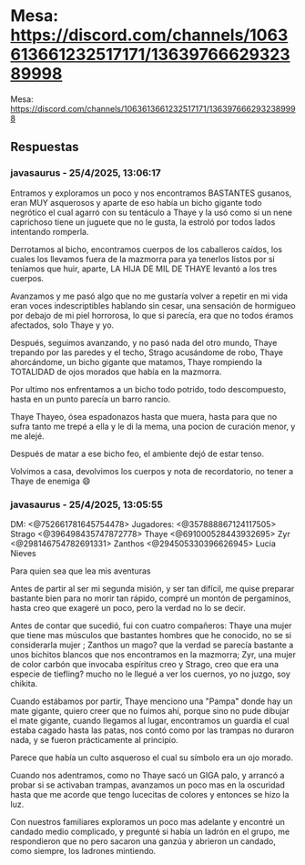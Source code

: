 # Mesa: https://discord.com/channels/1063613661232517171/1363976662932389998

Mesa: https://discord.com/channels/1063613661232517171/1363976662932389998

## Respuestas

### javasaurus - 25/4/2025, 13:06:17

Entramos y exploramos un poco y nos encontramos BASTANTES gusanos, eran MUY asquerosos y aparte de eso había un bicho gigante todo negrótico el cual agarró con su tentáculo a Thaye y la usó como si un nene caprichoso tiene un juguete que no le gusta, la estroló por todos lados intentando romperla.

Derrotamos al bicho, encontramos cuerpos de los caballeros caídos, los cuales los llevamos fuera de la mazmorra para ya tenerlos listos por si teníamos que huir, aparte, LA HIJA DE MIL DE THAYE levantó a los tres cuerpos.

Avanzamos y me pasó algo que no me gustaría volver a repetir en mi vida eran voces indescriptibles hablando sin cesar, una sensación de hormigueo por debajo de mi piel horrorosa, lo que si parecía, era que no todos éramos afectados, solo Thaye y yo.

Después, seguimos avanzando, y no pasó nada del otro mundo, Thaye trepando por las paredes y el techo, Strago acusándome de robo, Thaye ahorcándome, un bicho gigante que matamos, Thaye rompiendo la TOTALIDAD de ojos morados que había en la mazmorra.

Por ultimo nos enfrentamos a un bicho todo potrido, todo descompuesto, hasta en un punto parecía un barro rancio.

Thaye Thayeo, ósea espadonazos hasta que muera, hasta para que no sufra tanto me trepé a ella y le di la mema, una pocion de curación menor, y me alejé.

Después de matar a ese bicho feo, el ambiente dejó de estar tenso. 

Volvimos a casa, devolvimos los cuerpos y nota de recordatorio, no tener a Thaye de enemiga 😄

### javasaurus - 25/4/2025, 13:05:55

DM: <@752661781645754478> 
Jugadores: <@357888867124117505> Strago <@396498435747872778> Thaye <@691000528443932695> Zyr <@298146754782691331> Zanthos <@294505330396626945> Lucia Nieves

Para quien sea que lea mis aventuras

Antes de partir al ser mi segunda misión, y ser tan difícil, me quise preparar bastante bien para no morir tan rápido, compré un montón de pergaminos, hasta creo que exageré un poco, pero la verdad no lo se decir.

Antes de contar que sucedió, fui con cuatro compañeros: Thaye una mujer que tiene mas músculos que bastantes hombres que he conocido, no se si considerarla mujer ; Zanthos un mago? que la verdad se parecía bastante a unos bichitos blancos que nos encontramos en la mazmorra; Zyr, una mujer de color carbón que invocaba espíritus creo y Strago, creo que era una especie de tiefling? mucho no le llegué a ver los cuernos, yo no juzgo, soy chikita.

Cuando estábamos por partir, Thaye menciono una "Pampa" donde hay un mate gigante, quiero creer que no fuimos ahí, porque sino no pude dibujar el mate gigante, cuando llegamos al lugar, encontramos un guardia el cual estaba cagado hasta las patas, nos contó como por las trampas no duraron nada, y se fueron prácticamente al principio.

Parece que  había un culto asqueroso el cual su símbolo era un ojo morado.

Cuando nos adentramos, como no Thaye sacó un GIGA palo, y arrancó a probar si se activaban trampas, avanzamos un poco mas en la oscuridad hasta que me acorde que tengo lucecitas de colores y entonces se hizo la luz.

Con nuestros familiares exploramos un poco mas adelante y encontré un candado medio complicado, y pregunté si había un ladrón en el grupo, me respondieron que no pero sacaron una ganzúa y abrieron un candado, como siempre, los ladrones mintiendo.

